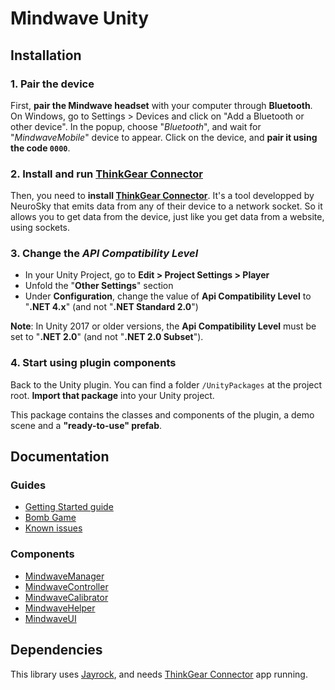 # Mindwave Unity


## Installation

### 1. Pair the device

First, **pair the Mindwave headset** with your computer through **Bluetooth**. On Windows, go to Settings > Devices and click on "Add a Bluetooth or other device". In the popup, choose "*Bluetooth*", and wait for "*MindwaveMobile*" device to appear. Click on the device, and **pair it using the code `0000`**.

### 2. Install and run [ThinkGear Connector](http://developer.neurosky.com/docs/doku.php?id=thinkgear_connector_tgc)

Then, you need to **install [ThinkGear Connector](http://developer.neurosky.com/docs/doku.php?id=thinkgear_connector_tgc)**. It's a tool developped by NeuroSky that emits data from any of their device to a network socket. So it allows you to get data from the device, just like you get data from a website, using sockets.

### 3. Change the *API Compatibility Level*

* In your Unity Project, go to **Edit > Project Settings > Player**
* Unfold the "**Other Settings**" section
* Under **Configuration**, change the value of **Api Compatibility Level** to "**.NET 4.x**" (and not "**.NET Standard 2.0**")

**Note**: In Unity 2017 or older versions, the **Api Compatibility Level** must be set to "**.NET 2.0**" (and not "**.NET 2.0 Subset**").

### 4. Start using plugin components

Back to the Unity plugin. You can find a folder `/UnityPackages` at the project root. **Import that package** into your Unity project.

This package contains the classes and components of the plugin, a demo scene and a **"ready-to-use" prefab**.

## Documentation

### Guides

* [Getting Started guide](./Documentation/GettingStarted.md)
* [Bomb Game](./Documentation/BombGame.md)
* [Known issues](./Documentation/KnownIssues.md)

### Components

* [MindwaveManager](./Documentation/MindwaveManager.md)
* [MindwaveController](./Documentation/MindwaveController.md)
* [MindwaveCalibrator](./Documentation/MindwaveCalibrator.md)
* [MindwaveHelper](./Documentation/MindwaveHelper.md)
* [MindwaveUI](./Documentation/MindwaveUI.md)

## Dependencies

This library uses [Jayrock](https://github.com/atifaziz/Jayrock), and needs [ThinkGear Connector](http://developer.neurosky.com/docs/doku.php?id=thinkgear_connector_tgc) app running.